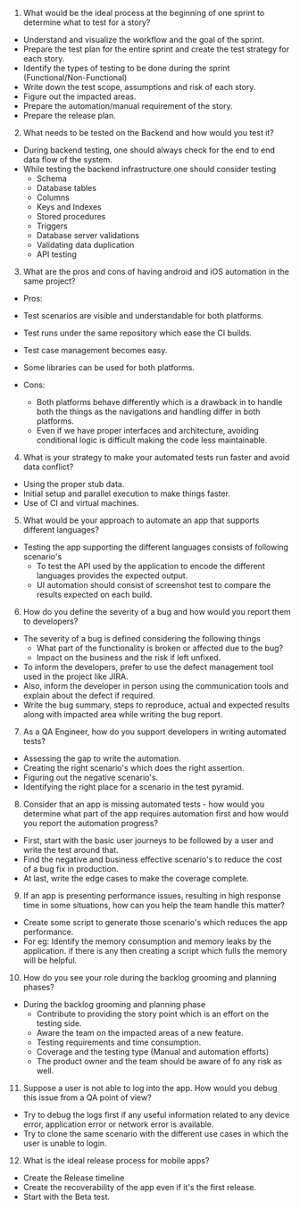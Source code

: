 1. What would be the ideal process at the beginning of one sprint to determine what to
test for a story?

- Understand and visualize the workflow and the goal of the sprint.
- Prepare the test plan for the entire sprint and create the test strategy for each story.
- Identify the types of testing to be done during the sprint (Functional/Non-Functional)
- Write down the test scope, assumptions and risk of each story.
- Figure out the impacted areas.
- Prepare the automation/manual requirement of the story.
- Prepare the release plan.


2. What needs to be tested on the Backend and how would you test it?

- During backend testing, one should always check for the end to end data flow of the system.
- While testing the backend infrastructure one should consider testing 
  - Schema
  - Database tables
  - Columns
  - Keys and Indexes
  - Stored procedures
  - Triggers
  - Database server validations
  - Validating data duplication
  - API testing

3. What are the pros and cons of having android and iOS automation in the same project?

- Pros:
 - Test scenarios are visible and understandable for both platforms.
 - Test runs under the same repository which ease the CI builds.
 - Test case management becomes easy.
 - Some libraries can be used for both platforms.

- Cons:
  - Both platforms behave differently which is a drawback in to handle both the things as the navigations and handling differ in both platforms.
  - Even if we have proper interfaces and architecture, avoiding conditional logic is difficult making the code less maintainable.

4. What is your strategy to make your automated tests run faster and avoid data conflict?

- Using the proper stub data.
- Initial setup and parallel execution to make things faster.
- Use of CI and virtual machines.

5. What would be your approach to automate an app that supports different languages?

- Testing the app supporting the different languages consists of following scenario's
  - To test the API used by the application to encode the different languages provides the expected output.
  - UI automation should consist of screenshot test to compare the results expected on each build.

6. How do you define the severity of a bug and how would you report them to developers?

- The severity of a bug is defined considering the following things
  - What part of the functionality is broken or affected due to the bug?
  - Impact on the business and the risk if left unfixed.
- To inform the developers, prefer to use the defect management tool used in the project like JIRA.
- Also, inform the developer in person using the communication tools and explain about the defect if required.
- Write the bug summary, steps to reproduce, actual and expected results along with impacted area while writing the bug report.

7. As a QA Engineer, how do you support developers in writing automated tests?

- Assessing the gap to write the automation.
- Creating the right scenario's which does the right assertion.
- Figuring out the negative scenario's.
- Identifying the right place for a scenario in the test pyramid.

8. Consider that an app is missing automated tests - how would you determine what part
of the app requires automation first and how would you report the automation
progress?

- First, start with the basic user journeys to be followed by a user and write the test around that.
- Find the negative and business effective scenario's to reduce the cost of a bug fix in production.
- At last, write the edge cases to make the coverage complete.


9. If an app is presenting performance issues, resulting in high response time in some
situations, how can you help the team handle this matter?

- Create some script to generate those scenario's which reduces the app performance.
- For eg: Identify the memory consumption and memory leaks by the application. if there is any then creating a script which fulls the memory
  will be helpful.

10. How do you see your role during the backlog grooming and planning phases?

- During the backlog grooming and planning phase
  - Contribute to providing the story point which is an effort on the testing side.
  - Aware the team on the impacted areas of a new feature.
  - Testing requirements and time consumption.
  - Coverage and the testing type (Manual and automation efforts)
  - The product owner and the team should be aware of fo any risk as well.

11. Suppose a user is not able to log into the app. How would you debug this issue from a
QA point of view?

- Try to debug the logs first if any useful information related to any device error, application error or network error is available.
- Try to clone the same scenario with the different use cases in which the user is unable to login.

12. What is the ideal release process for mobile apps?

- Create the Release timeline
- Create the recoverability of the app even if it's the first release.
- Start with the Beta test.